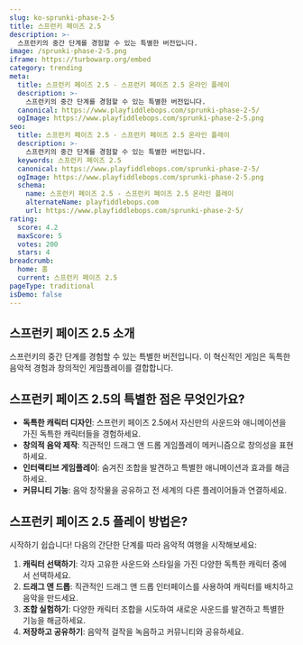 ```yaml
---
slug: ko-sprunki-phase-2-5
title: 스프런키 페이즈 2.5
description: >-
  스프런키의 중간 단계를 경험할 수 있는 특별한 버전입니다.
image: /sprunki-phase-2-5.png
iframe: https://turbowarp.org/embed
category: trending
meta:
  title: 스프런키 페이즈 2.5 - 스프런키 페이즈 2.5 온라인 플레이
  description: >-
    스프런키의 중간 단계를 경험할 수 있는 특별한 버전입니다.
  canonical: https://www.playfiddlebops.com/sprunki-phase-2-5/
  ogImage: https://www.playfiddlebops.com/sprunki-phase-2-5.png
seo:
  title: 스프런키 페이즈 2.5 - 스프런키 페이즈 2.5 온라인 플레이
  description: >-
    스프런키의 중간 단계를 경험할 수 있는 특별한 버전입니다.
  keywords: 스프런키 페이즈 2.5
  canonical: https://www.playfiddlebops.com/sprunki-phase-2-5/
  ogImage: https://www.playfiddlebops.com/sprunki-phase-2-5.png
  schema:
    name: 스프런키 페이즈 2.5 - 스프런키 페이즈 2.5 온라인 플레이
    alternateName: playfiddlebops.com
    url: https://www.playfiddlebops.com/sprunki-phase-2-5/
rating:
  score: 4.2
  maxScore: 5
  votes: 200
  stars: 4
breadcrumb:
  home: 홈
  current: 스프런키 페이즈 2.5
pageType: traditional
isDemo: false
---
```


## 스프런키 페이즈 2.5 소개

스프런키의 중간 단계를 경험할 수 있는 특별한 버전입니다. 이 혁신적인 게임은 독특한 음악적 경험과 창의적인 게임플레이를 결합합니다.

## 스프런키 페이즈 2.5의 특별한 점은 무엇인가요?

- **독특한 캐릭터 디자인**: 스프런키 페이즈 2.5에서 자신만의 사운드와 애니메이션을 가진 독특한 캐릭터들을 경험하세요.
- **창의적 음악 제작**: 직관적인 드래그 앤 드롭 게임플레이 메커니즘으로 창의성을 표현하세요.
- **인터랙티브 게임플레이**: 숨겨진 조합을 발견하고 특별한 애니메이션과 효과를 해금하세요.
- **커뮤니티 기능**: 음악 창작물을 공유하고 전 세계의 다른 플레이어들과 연결하세요.

## 스프런키 페이즈 2.5 플레이 방법은?

시작하기 쉽습니다\! 다음의 간단한 단계를 따라 음악적 여행을 시작해보세요:

1. **캐릭터 선택하기**: 각자 고유한 사운드와 스타일을 가진 다양한 독특한 캐릭터 중에서 선택하세요.
1. **드래그 앤 드롭**: 직관적인 드래그 앤 드롭 인터페이스를 사용하여 캐릭터를 배치하고 음악을 만드세요.
1. **조합 실험하기**: 다양한 캐릭터 조합을 시도하여 새로운 사운드를 발견하고 특별한 기능을 해금하세요.
1. **저장하고 공유하기**: 음악적 걸작을 녹음하고 커뮤니티와 공유하세요.
